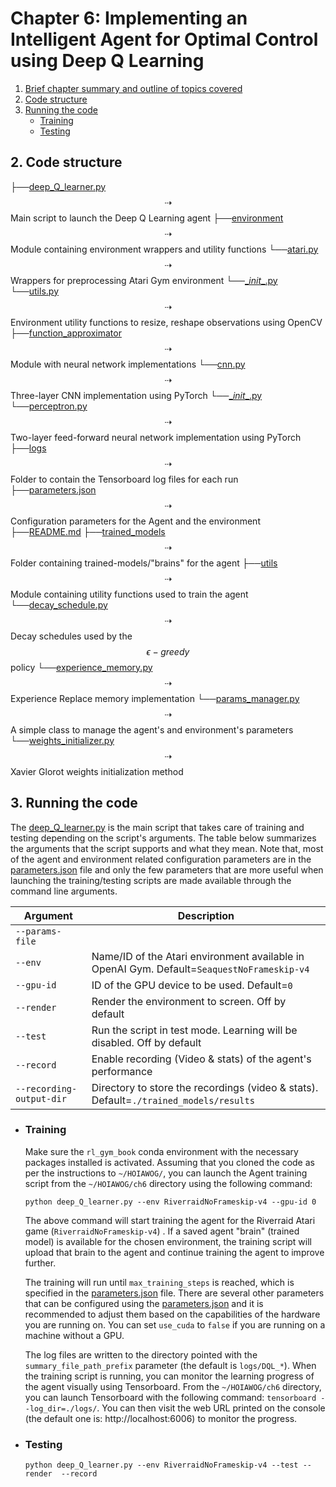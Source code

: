 # Chapter 6: Implementing an Intelligent Agent for Optimal Control using Deep Q Learning

1. [Brief chapter summary and outline of topics covered]()
2. [Code structure](#2-code-structure)
3. [Running the code](#3-running-the-code)
   - [Training](#training)
   - [Testing](#testing)

## 2. Code structure

├──[deep_Q_learner.py](./deep_Q_learner.py)  $$\dashrightarrow$$ Main script to launch the Deep Q Learning agent
├──[environment](./environment)  $$\dashrightarrow$$ Module containing environment wrappers and utility functions
       └──[atari.py](./environment/atari.py)  $$\dashrightarrow$$ Wrappers for preprocessing Atari Gym environment
       └──[\__init__.py](./environment/__init__.py)
       └──[utils.py](./environment/utils.py)  $$\dashrightarrow$$  Environment utility functions to resize, reshape observations using OpenCV
├──[function_approximator](./function_approximator)   $$\dashrightarrow$$ Module with neural network implementations
       └──[cnn.py](./function_approximator/cnn.py)   $$\dashrightarrow$$ Three-layer CNN implementation using PyTorch
       └──[\__init__.py](./function_approximator/__init__.py)
       └──[perceptron.py](./function_approximator/perceptron.py)    $$\dashrightarrow$$Two-layer feed-forward neural network implementation using PyTorch
├──[logs](./logs)    $$\dashrightarrow$$ Folder to contain the Tensorboard log files for each run
├──[parameters.json](./parameters.json)   $$\dashrightarrow$$ Configuration parameters for the Agent and the environment
├──[README.md](./README.md)
├──[trained_models](./trained_models)    $$\dashrightarrow$$ Folder containing trained-models/"brains" for the agent
├──[utils](./utils)   $$\dashrightarrow$$  Module containing utility functions used to train the agent
       └──[decay_schedule.py](./utils/decay_schedule.py)   $$\dashrightarrow$$ Decay schedules used by the $$\epsilon-greedy$$  policy
       └──[experience_memory.py](./utils/experience_memory.py)    $$\dashrightarrow$$ Experience Replace memory implementation
       └──[params_manager.py](./utils/params_manager.py)   $$\dashrightarrow$$ A simple class to manage the agent's and environment's parameters
       └──[weights_initializer.py](./utils/weights_initializer.py)  $$\dashrightarrow$$ Xavier Glorot weights initialization method

## 3. Running the code

The [deep_Q_learner.py](./deep_Q_learner.py) is the main script that takes care of training and testing depending on the script's arguments. The table below summarizes the arguments that the script supports and what they mean. Note that, most of the agent and environment related configuration parameters are in the [parameters.json](parameters.json) file and only the few parameters that are more useful when launching the training/testing scripts are made available through the command line arguments.

| Argument                 | Description                                                  |
| ------------------------ | ------------------------------------------------------------ |
| `--params-file`          |                                                              |
| `--env`                  | Name/ID of the Atari environment available in OpenAI Gym. Default=`SeaquestNoFrameskip-v4` |
| `--gpu-id`               | ID of the GPU device to be used. Default=`0`                 |
| `--render`               | Render the environment to screen. Off by default             |
| `--test`                 | Run the script in test mode. Learning will be disabled. Off by default |
| `--record`               | Enable recording (Video & stats) of the agent's performance  |
| `--recording-output-dir` | Directory to store the recordings (video & stats). Default=`./trained_models/results` |




- ### Training

  Make sure the `rl_gym_book` conda environment with the necessary packages installed is activated. Assuming that you cloned the code as per the instructions to `~/HOIAWOG/`,  you can launch the Agent training script from the `~/HOIAWOG/ch6` directory using the following command:

  `python deep_Q_learner.py --env RiverraidNoFrameskip-v4 --gpu-id 0` 

   The above command will start training the agent for the Riverraid Atari game (`RiverraidNoFrameskip-v4`) . If a saved agent "brain" (trained model) is available for the chosen environment, the training script will upload that brain to the agent and continue training the agent to improve further.

  The training will run until `max_training_steps` is reached, which is specified in the [parameters.json](./parameters.json) file. There are several other parameters that can be configured using the [parameters.json](./parameters.json)  and it is recommended to adjust them based on the capabilities of the hardware you are running on. You can set `use_cuda` to `false` if you are running on a machine without a GPU.

  The log files are written to the directory pointed with the `summary_file_path_prefix` parameter (the default is `logs/DQL_*`). When the training script is running, you can monitor the learning progress of the agent visually using Tensorboard. From the `~/HOIAWOG/ch6` directory, you can launch Tensorboard with the following command: `tensorboard --log_dir=./logs/`. You can then visit the web URL printed on the console (the default one is: http://localhost:6006) to monitor the progress.


- ### Testing

  `python deep_Q_learner.py --env RiverraidNoFrameskip-v4 --test --render  --record`